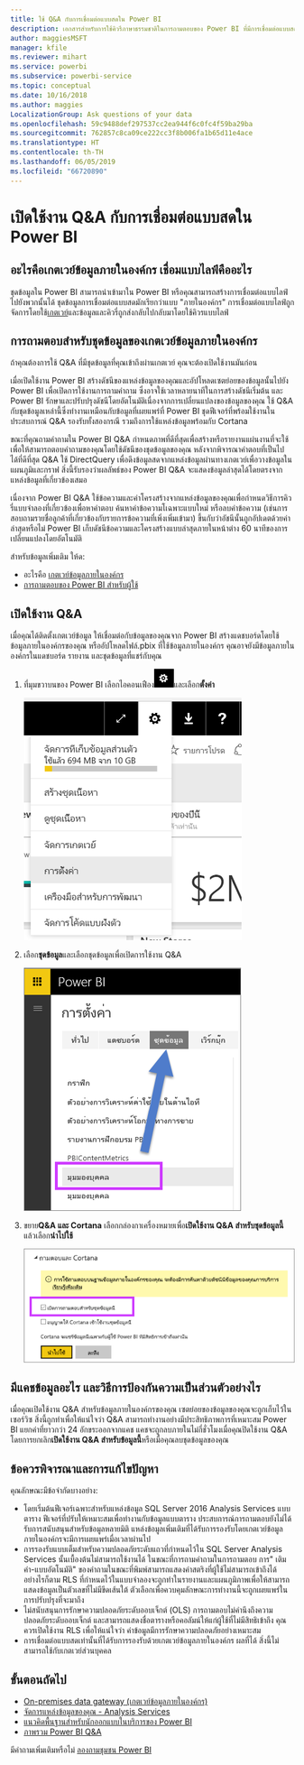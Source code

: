```yaml
---
title: ใช้ Q&A กับการเชื่อมต่อแบบสดใน Power BI
description: เอกสารสำหรับการใช้คิวรีภาษาธรรมชาติในการถามตอบของ Power BI ที่มีการเชื่อมต่อแบบสดกับข้อมูล Analysis Services และเกตเวย์ข้อมูลภายในองค์กร
author: maggiesMSFT
manager: kfile
ms.reviewer: mihart
ms.service: powerbi
ms.subservice: powerbi-service
ms.topic: conceptual
ms.date: 10/16/2018
ms.author: maggies
LocalizationGroup: Ask questions of your data
ms.openlocfilehash: 59c9488def297537cc2ea944f6c0fc4f59ba29ba
ms.sourcegitcommit: 762857c8ca09ce222cc3f8b006fa1b65d11e4ace
ms.translationtype: HT
ms.contentlocale: th-TH
ms.lasthandoff: 06/05/2019
ms.locfileid: "66720890"
---
```

# <a name="enable-qa-for-live-connections-in-power-bi"></a>เปิดใช้งาน Q&A กับการเชื่อมต่อแบบสดใน Power BI
## <a name="what-is-the-on-premises-data-gateway--what-is-a-live-connection"></a>อะไรคือเกตเวย์ข้อมูลภายในองค์กร  เชื่อมแบบไลฟ์คืออะไร
ชุดข้อมูลใน Power BI สามารถนำเข้ามาใน Power BI หรือคุณสามารถสร้างการเชื่อมต่อแบบไลฟ์ไปยังพวกนั้นได้ ชุดข้อมูลการเชื่อมต่อแบบสดมักเรียกว่าแบบ "ภายในองค์กร" การเชื่อมต่อแบบไลฟ์ถูกจัดการโดยใช้[เกตเวย์](service-gateway-onprem.md)และข้อมูลและคิวรี่ถูกส่งกลับไปกลับมาโดยใช้คิวรแบบไลฟ์

## <a name="qa-for-on-premises-data-gateway-datasets"></a>การถามตอบสำหรับชุดข้อมูลของเกตเวย์ข้อมูลภายในองค์กร
ถ้าคุณต้องการใช้ Q&A ที่มีชุดข้อมูลที่คุณเข้าถึงผ่านเกตเวย์ คุณจะต้องเปิดใช้งานมันก่อน

เมื่อเปิดใช้งาน Power BI สร้างดัชนีของแหล่งข้อมูลของคุณและอัปโหลดเซตย่อยของข้อมูลนั้นไปยัง Power BI เพื่อเปิดการใช้งานการถามคำถาม ซึ่งอาจใช้เวลาหลายนาทีในการสร้างดัชนีเริ่มต้น และ Power BI รักษาและปรับปรุงดัชนีโดยอัตโนมัติเนื่องจากการเปลี่ยนแปลงของข้อมูลของคุณ ใช้ Q&A กับชุดข้อมูลเหล่านี้ซึ่งทำงานเหมือนกับข้อมูลที่เผยแพร่ที่ Power BI ชุดฟีเจอร์ที่พร้อมใช้งานในประสบการณ์ Q&A รองรับทั้งสองกรณี รวมถึงการใช้แหล่งข้อมูลพร้อมกับ Cortana

ขณะที่คุณถามคำถามใน Power BI Q&A กำหนดภาพที่ดีที่สุดเพื่อสร้างหรือรายงานแผ่นงานที่จะใช้เพื่อให้สามารถตอบคำถามของคุณโดยใช้ดัชนีของชุดข้อมูลของคุณ หลังจากพิจารณาคำตอบที่เป็นไปได้ที่ดีที่สุด Q&A ใช้ DirectQuery เพื่อดึงข้อมูลสดจากแหล่งข้อมูลผ่านทางเกตเวย์เพื่อวางข้อมูลในแผนภูมิและกราฟ สิ่งนี้รับรองว่าผลลัพธ์ของ Power BI Q&A จะแสดงข้อมูลล่าสุดได้โดยตรงจากแหล่งข้อมูลที่เกี่ยวข้องเสมอ

เนื่องจาก Power BI Q&A ใช้ข้อความและค่าโครงสร้างจากแหล่งข้อมูลของคุณเพื่อกำหนดวิธีการคิวรี่แบบจำลองที่เกี่ยวข้องเพื่อหาคำตอบ ค้นหาค่าข้อความโเฉพาะแบบใหม่ หรือลบค่าข้อความ (เช่นการสอบถามรายชื่อลูกค้าที่เกี่ยวข้องกับรายการข้อความที่เพิ่งเพิ่มเข้ามา) ขึ้นกับว่าอัชนีนั้นถูกอัปเดตด้วยค่าล่าสุดหรือไม่ Power BI เก็บดัชนีข้อความและโครงสร้างแบบล่าสุดภายในหน้าต่าง 60 นาทีของการเปลี่ยนแปลงโดยอัตโนมัติ

สำหรับข้อมูลเพิ่มเติม ให้ด:

* อะไรคือ [เกตเวย์ข้อมูลภายในองค์กร](service-gateway-onprem.md)
* [การถามตอบของ Power BI สำหรับผู้ใช้](consumer/end-user-q-and-a.md)

## <a name="enable-qa"></a>เปิดใช้งาน Q&A
เมื่อคุณได้ติดตั้งเกตเวย์ข้อมูล ให้เชื่อมต่อกับข้อมูลของคุณจาก Power BI  สร้างแดชบอร์ดโดยใช้ข้อมูลภายในองค์กรของคุณ หรืออัปโหลดไฟล์.pbix ที่ใช้ข้อมูลภายในองค์กร  คุณอาจยังมีข้อมูลภายในองค์กรในแดชบอร์ด รายงาน และชุดข้อมูลที่แชร์กับคุณ

1. ที่มุมขวาบนของ Power BI เลือกไอคอนเฟือง![ไอคอนรูปเฟือง](media/service-q-and-a-direct-query/power-bi-cog.png)และเลือก**ตั้งค่า**
   
   ![เมนูการตั้งค่า](media/service-q-and-a-direct-query/powerbi-settings.png)
2. เลือก**ชุดข้อมูล**และเลือกชุดข้อมูลเพื่อเปิดการใช้งาน Q&A
   
   ![หน้าจอชุดข้อมูลของเมนูการตั้งค่า](media/service-q-and-a-direct-query/power-bi-q-and-a-settings.png)
3. ขยาย**Q&A และ Cortana** เลือกกล่องกาเครื่องหมายเพื่อ**เปิดใช้งาน Q&A สำหรับชุดข้อมูลนี้**แล้วเลือก**นำไปใช้**
   
    ![พื้นที่ Q&A ถูกขยาย](media/service-q-and-a-direct-query/power-bi-q-and-a-directquery.png)

## <a name="what-data-is-cached-and-how-is-privacy-protected"></a>มีแคชข้อมูลอะไร และวิธีการป้องกันความเป็นส่วนตัวอย่างไร
เมื่อคุณเปิดใช้งาน Q&A สำหรับข้อมูลภายในองค์กรของคุณ เซตย่อยของข้อมูลของคุณจะถูกเก็บไว้ในเซอร์วิซ สิ่งนี้ถูกทำเพื่อให้แน่ใจว่า Q&A สามารถทำงานอย่างมีประสิทธิภาพการที่เหมาะสม Power BI แยกค่าที่ยาวกว่า 24 อักขระออกจากแคช แคชจะถูกลบภายในไม่กี่ชั่วโมงเมื่อคุณปิดใช้งาน Q&A โดยการยกเลิก**เปิดใช้งาน Q&A สำหรับข้อมูลนี้**หรือเมื่อคุณลบชุดข้อมูลของคุณ

## <a name="considerations-and-troubleshooting"></a>ข้อควรพิจารณาและการแก้ไขปัญหา
คุณลักษณะมีข้อจำกัดบางอย่าง:

* โดยเริ่มต้นฟีเจอร์เฉพาะสำหรับแหล่งข้อมูล SQL Server 2016 Analysis Services แบบตาราง ฟีเจอร์ที่ปรับให้เหมาะสมเพื่อทำงานกับข้อมูลแบบตาราง ประสบการณ์การถามตอบยังไม่ได้รับการสนับสนุนสำหรับข้อมูลหลายมิติ แหล่งข้อมูลเพิ่มเติมที่ได้รับการรองรับโดยเกตเวย์ข้อมูลภายในองค์กรจะมีการเผยแพร่เมื่อเวลาผ่านไป
* การรองรับแบบเต็มสำหรับความปลอดภัยระดับแถวที่กำหนดไว้ใน SQL Server Analysis Services นั้นเบื้องต้นไม่สามารถใช้งานได้ ในขณะที่การถามคำถามในการถามตอบ การ" เติมคำ-แบบอัตโนมัติ" ของคำถามในขณะที่พิมพ์สามารถแสดงค่าสตริงที่ผู้ใช้ไม่สามารถเข้าถึงได้ อย่างไรก็ตาม RLS ที่กำหนดไว้ในแบบจำลองจะถูกทำในรายงานและแผนภูมิภาพเพื่อให้สามารถแสดงข้อมูลเป็นตัวเลขที่ไม่มีขีดเส้นใต้ ตัวเลือกเพื่อควบคุมลักษณะการทำงานนี้จะถูกเผยแพร่ในการปรับปรุงที่จะมาถึง
* ไม่สนับสนุนการรักษาความปลอดภัยระดับออบเจ็กต์ (OLS) การถามตอบไม่คำนึงถึงความปลอดภัยระดับออบเจ็กต์ และสามารถแสดงชื่อตารางหรือคอลัมน์ให้แก่ผู้ใช้ที่ไม่มีสิทธิเข้าถึง คุณควรเปิดใช้งาน RLS เพื่อให้แน่ใจว่า ค่าข้อมูลมีการรักษาความปลอดภัยอย่างเหมาะสม 
* การเชื่อมต่อแบบสดเท่านั้นที่ได้รับการรองรับด้วยเกตเวย์ข้อมูลภายในองค์กร ผลที่ได้ สิ่งนี้ไม่สามารถใช้กับเกตเวย์ส่วนบุคคล

## <a name="next-steps"></a>ขั้นตอนถัดไป

- [On-premises data gateway (เกตเวย์ข้อมูลภายในองค์กร)](service-gateway-onprem.md)  
- [จัดการแหล่งข้อมูลของคุณ - Analysis Services](service-gateway-enterprise-manage-ssas.md)  
- [แนวคิดพื้นฐานสำหรับนักออกแบบในบริการของ Power BI](service-basic-concepts.md)  
- [ภาพรวม Power BI Q&A](consumer/end-user-q-and-a.md)  

มีคำถามเพิ่มเติมหรือไม่ [ลองถามชุมชน Power BI](http://community.powerbi.com/)

